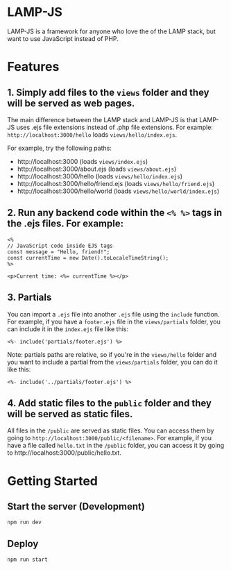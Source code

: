 # LAMP-JS

LAMP-JS is a framework for anyone who love the of the LAMP stack, but want to use JavaScript instead of PHP.

# Features

## 1. Simply add files to the `views` folder and they will be served as web pages.

The main difference between the LAMP stack and LAMP-JS is that LAMP-JS uses .ejs file extensions instead of .php file extensions. 
For example: `http://localhost:3000/hello` loads `views/hello/index.ejs`.

For example, try the following paths:
* http://localhost:3000 (loads `views/index.ejs`)
* http://localhost:3000/about.ejs (loads `views/about.ejs`)
* http://localhost:3000/hello (loads `views/hello/index.ejs`)
* http://localhost:3000/hello/friend.ejs (loads `views/hello/friend.ejs`)
* http://localhost:3000/hello/world (loads `views/hello/world/index.ejs`)

## 2. Run any backend code within the `<% %>` tags in the .ejs files. For example:

```ejs
<%
// JavaScript code inside EJS tags
const message = "Hello, friend!";
const currentTime = new Date().toLocaleTimeString();
%>

<p>Current time: <%= currentTime %></p>
```
## 3. Partials

You can import a `.ejs` file into another `.ejs` file using the `include` function.
For example, if you have a `footer.ejs` file in the `views/partials` folder, you can include it in the `index.ejs` file like this:

```ejs
<%- include('partials/footer.ejs') %>
```

Note: partials paths are relative, so if you're in the `views/hello` folder and you want to include a partial from the `views/partials` folder, you can do it like this:

```ejs
<%- include('../partials/footer.ejs') %>
```
    

## 4. Add static files to the `public` folder and they will be served as static files.

All files in the `/public` are served as static files. 
You can access them by going to `http://localhost:3000/public/<filename>`. 
For example, if you have a file called `hello.txt` in the `/public` folder, you can access it by going to http://localhost:3000/public/hello.txt.

# Getting Started

## Start the server (Development)

```
npm run dev
```

## Deploy

```
npm run start
```